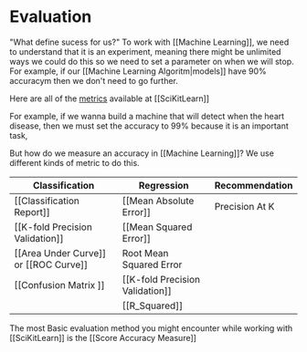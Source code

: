 # Evaluation
"What define sucess for us?" To work with [[Machine Learning]], we need to understand that it is an experiment, meaning there might be unlimited ways we could do this so we need to set a parameter on when we will stop. For example, if our [[Machine Learning Algoritm|models]] have 90% accuracym then we don't need to go further.

Here are all of the [metrics](https://scikit-learn.org/stable/modules/model_evaluation.html) available at [[SciKitLearn]]

For example, if we wanna build a machine that will detect when the heart disease, then we must set the accuracy to 99% because it is an important task,

But how do we measure an accuracy in [[Machine Learning]]? We use different kinds of metric to do this.

| Classification                        | Regression                      | Recommendation |
| ------------------------------------- | ------------------------------- | -------------- |
| [[Classification Report]]             | [[Mean Absolute Error]]         | Precision At K |
| [[K-fold Precision Validation]]       | [[Mean Squared Error]]          |                |
| [[Area Under Curve]] or [[ROC Curve]] | Root Mean Squared Error         |                |
| [[Confusion Matrix ]]                 | [[K-fold Precision Validation]] |                |
|                                       |      [[R_Squared]]                             |                |


The most Basic evaluation method you might encounter while working with [[SciKitLearn]] is the [[Score Accuracy Measure]]
